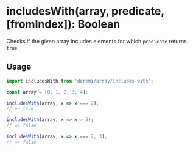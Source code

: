 # includesWith(array, predicate, [fromIndex]): Boolean

Checks if the given array includes elements for which `predicate` returns `true`.

## Usage

```js
import includesWith from 'doremi/array/includes-with';

const array = [0, 1, 2, 3, 4];

includesWith(array, x => x === 2);
// => true

includesWith(array, x => x > 5);
// => false

includesWith(array, x => x === 2, 3);
// => false
```
